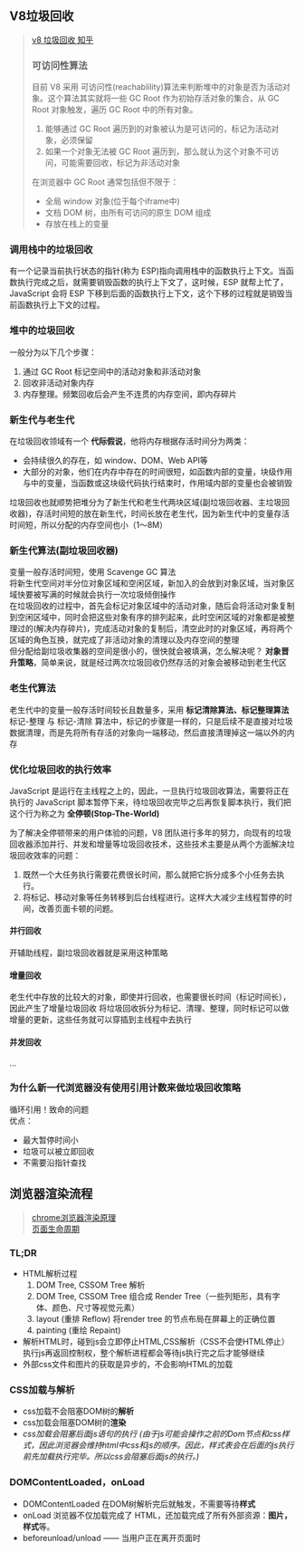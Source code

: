 ## V8垃圾回收

> [v8 垃圾回收 知乎](https://zhuanlan.zhihu.com/p/146749402)  
>
> ### 可访问性算法
>目前 V8 采用 可访问性(reachablility)算法来判断堆中的对象是否为活动对象。这个算法其实就将一些 GC Root 作为初始存活对象的集合，从 GC Root 对象触发，遍历 GC Root 中的所有对象。
>1. 能够通过 GC Root 遍历到的对象被认为是可访问的，标记为活动对象，必须保留
>2. 如果一个对象无法被 GC Root 遍历到，那么就认为这个对象不可访问，可能需要回收，标记为非活动对象
>
> 在浏览器中 GC Root 通常包括但不限于：
> - 全局 window 对象(位于每个iframe中)
> - 文档 DOM 树，由所有可访问的原生 DOM 组成
> - 存放在栈上的变量

### 调用栈中的垃圾回收
有一个记录当前执行状态的指针(称为 ESP)指向调用栈中的函数执行上下文。当函数执行完成之后，就需要销毁函数的执行上下文了，这时候，ESP 就帮上忙了，JavaScript 会将 ESP 下移到后面的函数执行上下文，这个下移的过程就是销毁当前函数执行上下文的过程。
### 堆中的垃圾回收
一般分为以下几个步骤：
1. 通过 GC Root 标记空间中的活动对象和非活动对象
2. 回收非活动对象内存
3. 内存整理。频繁回收后会产生不连贯的内存空间，即内存碎片

### 新生代与老生代
在垃圾回收领域有一个 **代际假说**，他将内存根据存活时间分为两类：
- 会持续很久的存在，如 window、DOM、Web API等
- 大部分的对象，他们在内存中存在的时间很短，如函数内部的变量，块级作用与中的变量，当函数或这块级代码执行结束时，作用域内部的变量也会被销毁

垃圾回收也就顺势把堆分为了新生代和老生代两块区域(副垃圾回收器、主垃圾回收器)，存活时间短的放在新生代，时间长放在老生代，因为新生代中的变量存活时间短，所以分配的内存空间也小（1～8M）

### 新生代算法(副垃圾回收器)
变量一般存活时间短，使用 Scavenge GC 算法  
将新生代空间对半分位对象区域和空闲区域，新加入的会放到对象区域，当对象区域快要被写满的时候就会执行一次垃圾倾倒操作  
在垃圾回收的过程中，首先会标记对象区域中的活动对象，随后会将活动对象复制到空闲区域中，同时会把这些对象有序的排列起来，此时空闲区域的对象都是被整理过的(解决内存碎片)，完成活动对象的复制后，清空此时的对象区域，再将两个区域的角色互换，就完成了非活动对象的清理以及内存空间的整理  
但分配给副垃圾收集器的空间是很小的，很快就会被填满，怎么解决呢？ **对象晋升策略**，简单来说，就是经过两次垃圾回收仍然存活的对象会被移动到老生代区

### 老生代算法
老生代中的变量一般存活时间较长且数量多，采用 **标记清除算法、标记整理算法**
标记-整理 与 标记-清除 算法中，标记的步骤是一样的，只是后续不是直接对垃圾数据清理，而是先将所有存活的对象向一端移动，然后直接清理掉这一端以外的内存

### 优化垃圾回收的执行效率
JavaScript 是运行在主线程之上的，因此，一旦执行垃圾回收算法，需要将正在执行的 JavaScript 脚本暂停下来，待垃圾回收完毕之后再恢复脚本执行，我们把这个行为称之为 **全停顿(Stop-The-World)**

为了解决全停顿带来的用户体验的问题，V8 团队进行多年的努力，向现有的垃圾回收器添加并行、并发和增量等垃圾回收技术，这些技术主要是从两个方面解决垃圾回收效率的问题：

1. 既然一个大任务执行需要花费很长时间，那么就把它拆分成多个小任务去执行。
2. 将标记、移动对象等任务转移到后台线程进行。这样大大减少主线程暂停的时间，改善页面卡顿的问题。

#### 并行回收
开辅助线程，副垃圾回收器就是采用这种策略
#### 增量回收
老生代中存放的比较大的对象，即使并行回收，也需要很长时间（标记时间长），因此产生了增量垃圾回收
将垃圾回收拆分为标记、清理、整理，同时标记可以做增量的更新，这些任务就可以穿插到主线程中去执行
#### 并发回收
...

### 为什么新一代浏览器没有使用引用计数来做垃圾回收策略
循环引用！致命的问题  
优点：
- 最大暂停时间小
- 垃圾可以被立即回收
- 不需要沿指针查找


## 浏览器渲染流程
> [chrome浏览器渲染原理](https://segmentfault.com/a/1190000038468748?utm_source=sf-similar-article)  
> [页面生命周期](https://zh.javascript.info/onload-ondomcontentloaded)
### TL;DR
- HTML解析过程
  1. DOM Tree, CSSOM Tree 解析
  3. DOM Tree, CSSOM Tree 组合成 Render Tree（一些列矩形，具有字体、颜色、尺寸等视觉元素）
  4. layout (重排 Reflow) 将render tree 的节点布局在屏幕上的正确位置
  5. painting (重绘 Repaint)
- 解析HTML时，碰到js会立即停止HTML,CSS解析（CSS不会使HTML停止）执行js再返回控制权，整个解析进程都会等待js执行完之后才能够继续
- 外部css文件和图片的获取是异步的，不会影响HTML的加载

### CSS加载与解析
- css加载不会阻塞DOM树的**解析**
- css加载会阻塞DOM树的**渲染**
- *css加载会阻塞后面js语句的执行 (由于js可能会操作之前的Dom节点和css样式，因此浏览器会维持html中css和js的顺序。因此，样式表会在后面的js执行前先加载执行完毕。所以css会阻塞后面js的执行。)*

### DOMContentLoaded，onLoad
- DOMContentLoaded 在DOM树解析完后就触发，不需要等待**样式**  
- onLoad 浏览器不仅加载完成了 HTML，还加载完成了所有外部资源：**图片，样式**等。
- beforeunload/unload —— 当用户正在离开页面时